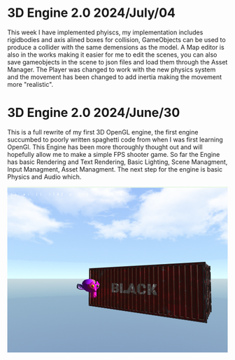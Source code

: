 # 3D Engine 2.0 2024/July/04
This week I have implemented phyiscs, my implementation includes rigidbodies and axis alined boxes for collision, GameObjects can be used to produce a collider with the same demensions as the model. A Map editor is also in the works making it easier for 
me to edit the scenes, you can also save gameobjects in the scene to json files and load them through the Asset Manager. The Player was changed to work with the new physics system and the movement has been changed to add inertia making the movement more "realistic".


# 3D Engine 2.0 2024/June/30
This is a full rewrite of my first 3D OpenGL engine, the first engine succumbed to poorly written spaghetti code from when I was first learning OpenGl. This Engine has been more thoroughly thought out and will hopefully
allow me to make a simple FPS shooter game. So far the Engine has basic Rendering and Text Rendering, Basic Lighting, Scene Managment, Input Managment, Asset Managment. The next step for the engine is basic Physics and Audio which. 

![screenshot](/github/screenshots/3Dengine.png)
